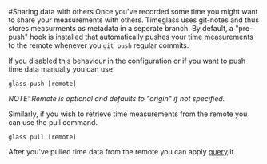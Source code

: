 #Sharing data with others
Once you've recorded some time you might want to share your measurements with others. Timeglass uses git-notes and thus stores measurments as metadata in a seperate branch. By default, a "pre-push" hook is installed that automatically pushes your time measurements to the remote whenever you `git push` regular commits. 

If you disabled this behaviour in the [configuration](/docs/config.md) or if you want to push time data manually you can use:

```
glass push [remote]
```
_NOTE: Remote is optional and defaults to "origin" if not specified._

Similarly, if you wish to retrieve time measurements from the remote you can use the pull command.

```
glass pull [remote]
```

After you've pulled time data from the remote you can apply [query](/docs/query.md) it.

